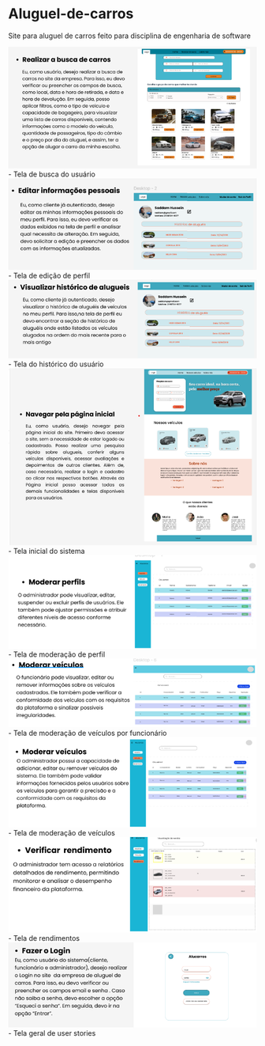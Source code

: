 # Aluguel-de-carros
Site para aluguel de carros feito para disciplina de engenharia de software 

![User Stories Busca](user%20stories%20busca.png) - Tela de busca do usuário
![User Stories Editar Perfil](user%20stories%20editar%20perfil.png) - Tela de edição de perfil
![User Stories Histórico](user%20stories%20historico.png) - Tela do histórico do usuário
![User Stories Inicial](user%20stories%20inicial.png) - Tela inicial do sistema
![User Stories Moderar Perfil](user%20stories%20moderar%20perfil.png) - Tela de moderação de perfil
![User Stories Moderar Veículos Funcionário](user%20stories%20moderar%20veiculos%20funcionario.png) - Tela de moderação de veículos por funcionário
![User Stories Moderar Veículos](user%20stories%20moderar%20veiculos.png) - Tela de moderação de veículos
![User Stories Rendimentos](user%20stories%20rendimentos.png) - Tela de rendimentos
![User Stories](user%20stories.png) - Tela geral de user stories
